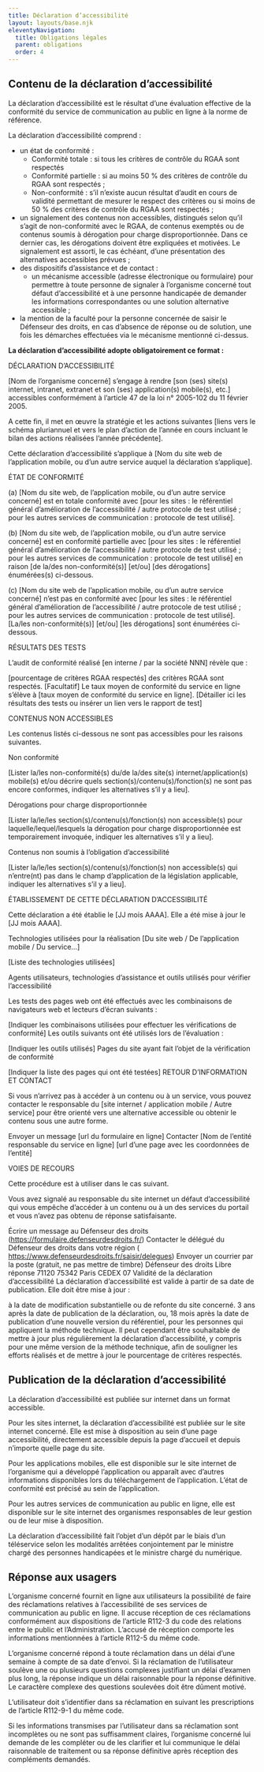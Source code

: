 ```yaml
---
title: Déclaration d’accessibilité
layout: layouts/base.njk
eleventyNavigation:
  title: Obligations légales
  parent: obligations
  order: 4
---
```


## Contenu de la déclaration d’accessibilité

La déclaration d’accessibilité est le résultat d’une évaluation effective de la conformité du service de communication au public en ligne à la norme de référence.

La déclaration d’accessibilité comprend :

- un état de conformité :
  - Conformité totale : si tous les critères de contrôle du RGAA sont respectés
  - Conformité partielle : si au moins 50 % des critères de contrôle du RGAA sont respectés ;
  - Non-conformité : s’il n’existe aucun résultat d’audit en cours de validité permettant de mesurer le respect des critères ou si moins de 50 % des critères de contrôle du RGAA sont respectés ;
- un signalement des contenus non accessibles, distingués selon qu’il s’agit de non-conformité avec le RGAA, de contenus exemptés ou de contenus soumis à dérogation pour charge disproportionnée. Dans ce dernier cas, les dérogations doivent être expliquées et motivées. Le signalement est assorti, le cas échéant, d’une présentation des alternatives accessibles prévues ;
- des dispositifs d’assistance et de contact :
  - un mécanisme accessible (adresse électronique ou formulaire) pour permettre à toute personne de signaler à l’organisme concerné tout défaut d’accessibilité et à une personne handicapée de demander les informations correspondantes ou une solution alternative accessible ;
- la mention de la faculté pour la personne concernée de saisir le Défenseur des droits, en cas d’absence de réponse ou de solution, une fois les démarches effectuées via le mécanisme mentionné ci-dessus.

**La déclaration d’accessibilité adopte obligatoirement ce format :**

DÉCLARATION D’ACCESSIBILITÉ

[Nom de l’organisme concerné] s’engage à rendre [son (ses) site(s) internet, intranet, extranet et son (ses) application(s) mobile(s), etc.] accessibles conformément à l’article 47 de la loi n° 2005-102 du 11 février 2005.

A cette fin, il met en œuvre la stratégie et les actions suivantes [liens vers le schéma pluriannuel et vers le plan d’action de l’année en cours incluant le bilan des actions réalisées l’année précédente].

Cette déclaration d’accessibilité s’applique à [Nom du site web de l’application mobile, ou d’un autre service auquel la déclaration s’applique].

ÉTAT DE CONFORMITÉ

(a) [Nom du site web, de l’application mobile, ou d’un autre service concerné] est en totale conformité avec [pour les sites : le référentiel général d’amélioration de l’accessibilité / autre protocole de test utilisé ; pour les autres services de communication : protocole de test utilisé].

(b) [Nom du site web, de l’application mobile, ou d’un autre service concerné] est en conformité partielle avec [pour les sites : le référentiel général d’amélioration de l’accessibilité / autre protocole de test utilisé ; pour les autres services de communication : protocole de test utilisé] en raison [de la/des non-conformité(s)] [et/ou] [des dérogations] énumérées(s) ci-dessous.

(c) [Nom du site web de l’application mobile, ou d’un autre service concerné] n’est pas en conformité avec [pour les sites : le référentiel général d’amélioration de l’accessibilité / autre protocole de test utilisé ; pour les autres services de communication : protocole de test utilisé]. [La/les non-conformité(s)] [et/ou] [les dérogations] sont énumérées ci-dessous.

RÉSULTATS DES TESTS

L’audit de conformité réalisé [en interne / par la société NNN] révèle que :

[pourcentage de critères RGAA respectés] des critères RGAA sont respectés.
[Facultatif] Le taux moyen de conformité du service en ligne s’élève à [taux moyen de conformité du service en ligne].
[Détailler ici les résultats des tests ou insérer un lien vers le rapport de test]

CONTENUS NON ACCESSIBLES

Les contenus listés ci-dessous ne sont pas accessibles pour les raisons suivantes.

Non conformité

[Lister la/les non-conformité(s) du/de la/des site(s) internet/application(s) mobile(s) et/ou décrire quels section(s)/contenu(s)/fonction(s) ne sont pas encore conformes, indiquer les alternatives s’il y a lieu].

Dérogations pour charge disproportionnée

[Lister la/le/les section(s)/contenu(s)/fonction(s) non accessible(s) pour laquelle/lequel/lesquels la dérogation pour charge disproportionnée est temporairement invoquée, indiquer les alternatives s’il y a lieu].

Contenus non soumis à l’obligation d’accessibilité

[Lister la/le/les section(s)/contenu(s)/fonction(s) non accessible(s) qui n’entre(nt) pas dans le champ d’application de la législation applicable, indiquer les alternatives s’il y a lieu].

ÉTABLISSEMENT DE CETTE DÉCLARATION D’ACCESSIBILITÉ

Cette déclaration a été établie le [JJ mois AAAA]. Elle a été mise à jour le [JJ mois AAAA].

Technologies utilisées pour la réalisation [Du site web / De l’application mobile / Du service…]

[Liste des technologies utilisées]

Agents utilisateurs, technologies d’assistance et outils utilisés pour vérifier l’accessibilité

Les tests des pages web ont été effectués avec les combinaisons de navigateurs web et lecteurs d’écran suivants :

[Indiquer les combinaisons utilisées pour effectuer les vérifications de conformité]
Les outils suivants ont été utilisés lors de l’évaluation :

[Indiquer les outils utilisés]
Pages du site ayant fait l’objet de la vérification de conformité

[Indiquer la liste des pages qui ont été testées]
RETOUR D’INFORMATION ET CONTACT

Si vous n’arrivez pas à accéder à un contenu ou à un service, vous pouvez contacter le responsable du [site internet / application mobile / Autre service] pour être orienté vers une alternative accessible ou obtenir le contenu sous une autre forme.

Envoyer un message [url du formulaire en ligne]
Contacter [Nom de l’entité responsable du service en ligne] [url d’une page avec les coordonnées de l’entité]

VOIES DE RECOURS

Cette procédure est à utiliser dans le cas suivant.

Vous avez signalé au responsable du site internet un défaut d’accessibilité qui vous empêche d’accéder à un contenu ou à un des services du portail et vous n’avez pas obtenu de réponse satisfaisante.

Écrire un message au Défenseur des droits (https://formulaire.defenseurdesdroits.fr/)
Contacter le délégué du Défenseur des droits dans votre région ( https://www.defenseurdesdroits.fr/saisir/delegues)
Envoyer un courrier par la poste (gratuit, ne pas mettre de timbre) Défenseur des droits
Libre réponse 71120 75342 Paris CEDEX 07
Validité de la déclaration d’accessibilité
La déclaration d’accessibilité est valide à partir de sa date de publication. Elle doit être mise à jour :

à la date de modification substantielle ou de refonte du site concerné.
3 ans après la date de publication de la déclaration, ou,
18 mois après la date de publication d’une nouvelle version du référentiel, pour les personnes qui appliquent la méthode technique.
Il peut cependant être souhaitable de mettre à jour plus régulièrement la déclaration d’accessibilité, y compris pour une même version de la méthode technique, afin de souligner les efforts réalisés et de mettre à jour le pourcentage de critères respectés.

## Publication de la déclaration d’accessibilité

La déclaration d’accessibilité est publiée sur internet dans un format accessible.

Pour les sites internet, la déclaration d’accessibilité est publiée sur le site internet concerné. Elle est mise à disposition au sein d’une page accessibilité, directement accessible depuis la page d’accueil et depuis n’importe quelle page du site.

Pour les applications mobiles, elle est disponible sur le site internet de l’organisme qui a développé l’application ou apparaît avec d’autres informations disponibles lors du téléchargement de l’application. L’état de conformité est précisé au sein de l’application.

Pour les autres services de communication au public en ligne, elle est disponible sur le site internet des organismes responsables de leur gestion ou de leur mise à disposition.

La déclaration d’accessibilité fait l’objet d’un dépôt par le biais d’un téléservice selon les modalités arrêtées conjointement par le ministre chargé des personnes handicapées et le ministre chargé du numérique.

## Réponse aux usagers

L’organisme concerné fournit en ligne aux utilisateurs la possibilité de faire des réclamations relatives à l’accessibilité de ses services de communication au public en ligne. Il accuse réception de ces réclamations conformément aux dispositions de l’article R112-3 du code des relations entre le public et l’Administration. L’accusé de réception comporte les informations mentionnées à l’article R112-5 du même code.

L’organisme concerné répond à toute réclamation dans un délai d’une semaine à compte de sa date d’envoi. Si la réclamation de l’utilisateur soulève une ou plusieurs questions complexes justifiant un délai d’examen plus long, la réponse indique un délai raisonnable pour la réponse définitive. Le caractère complexe des questions soulevées doit être dûment motivé.

L’utilisateur doit s’identifier dans sa réclamation en suivant les prescriptions de l’article R112-9-1 du même code.

Si les informations transmises par l’utilisateur dans sa réclamation sont incomplètes ou ne sont pas suffisamment claires, l’organisme concerné lui demande de les compléter ou de les clarifier et lui communique le délai raisonnable de traitement ou sa réponse définitive après réception des compléments demandés.
